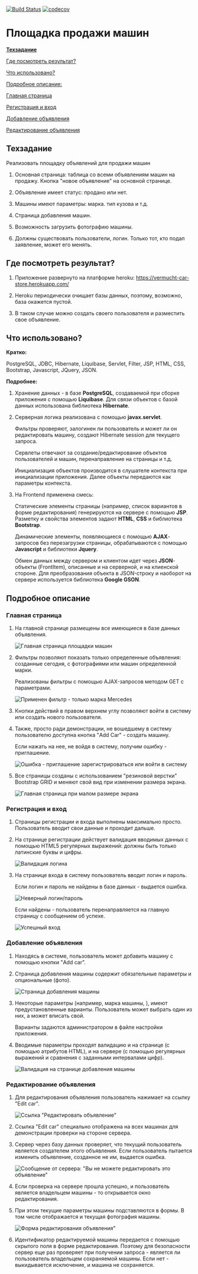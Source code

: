 [![Build Status](https://travis-ci.org/vermucht/car-store.svg?branch=master)](https://travis-ci.org/vermucht/car-store)
[![codecov](https://codecov.io/gh/vermucht/car-store/branch/master/graph/badge.svg)](https://codecov.io/gh/vermucht/car-store)

# Площадка продажи машин

<b>[Техзадание](#техзадание)</b>

[Где посмотреть результат?](#где-посмотреть-результат)

[Что использовано?](#что-использовано)

[Подробное описание:](#подробное-описание)

[Главная страница](#главная-страница)

[Регистрация и вход](#регистрация-и-вход)

[Добавление объявления](#добавление-объявления)

[Редактирование объявления](#редактирование-объявления)

## Техзадание

Реализовать площадку объявлений для продажи машин

1. Основная страница: таблица со всеми объявлениям машин на продажу. Кнопка "новое объявление" на основной странице.

1. Объявление имеет статус: продано или нет.

1. Машины имеют параметры: марка. тип кузова и т.д.

1. Страница добавления машин.

1. Возможность загрузить фотографию машины.

1. Должны существовать пользователи, логин. Только тот, кто подал заявление, может его менять.

## Где посмотреть результат?

1. Приложение развернуто на платформе heroku: https://vermucht-car-store.herokuapp.com/

1. Heroku периодически очищает базы данных, поэтому, возможно, база окажется пустой. 

1. В таком случае можно создать своего пользователя и разместить свое объявление.

## Что использовано?

**Кратко:** 

PostgreSQL, JDBC, Hibernate, Liquibase, Servlet, Filter, JSP, HTML, CSS, Bootstrap, Javascript, JQuery, JSON. 

**Подробнее:**

1. Хранение данных - в базе **PostgreSQL**, создаваемой при сборке приложения с помощью **Liquibase**. 
   Для связи объектов с базой данных использована библиотека **Hibernate**.

1. Серверная логика реализована с помощью **javax.servlet**. 

   Фильтры проверяют, залогинен ли пользователь и может ли он редактировать машину, 
   создают Hibernate session для текущего запроса.
   
   Сервлеты отвечают за создание/редактирование объектов пользователей и машин, 
   перенаправление на страницы и т.д. 
   
   Инициализация объектов производится в слушателе контекста при инициализации приложения. 
   Далее объекты передаются как параметры контекста.
   
1. На Frontend применена смесь:
   
   Статические элементы страницы (например, список вариантов в форме редактирования)
   генерируются на сервере с помощью **JSP**. 
   Разметку и свойства элементов задают **HTML**, **CSS** и библиотека **Bootstrap**.
   
   Динамические элементы, появляющиеся с помощью **AJAX**-запросов без перезагрузки страницы,
   обрабатываются с помощью **Javascript** и библиотеки **Jquery**.
   
   Обмен данных между сервером и клиентом идет через **JSON**-объекты (FrontItem), описанные и на
   серверной, и на клиенской стороне. Для преобразования объекта в JSON-строку и наоборот на сервере
   используется библиотека **Google GSON**. 
   
## Подробное описание

### Главная страница

1. На главной странице размещены все имеющиеся в базе данных объявления. 

    ![Главная страница площадки машин](docs/img/main-page.png)
    
1. Фильтры позволяют показать только определенные объявления:
   созданные сегодня, с фотографиями или машин определенной марки.
   
   Реализованы фильтры с помощью AJAX-запросов методом GET с параметрами. 
   
   ![Применен фильтр - только марка Mercedes](docs/img/main-page-filter.png)
   
1. Кнопки действий в правом верхнем углу позволяют войти в систему или создать нового пользователя.

1. Также, просто ради демонстрации, не вошедшему в систему пользователю доступна кнопка "Add Car" - создать машину.
 
   Если нажать на нее, не войдя в систему, получим ошибку - приглашение.
   
   ![Ошибка - приглашение зарегистрироваться или войти в систему](docs/img/main-page-error-login.png)
   
1. Все страницы созданы с использованием "резиновой верстки" Bootstrap GRID и меняют свой 
   вид при изменении размера экрана.    
   
   ![Главная страница при малом размере экрана](docs/img/main-page-shrinked.png)
   
### Регистрация и вход

1. Страницы регистрации и входа выполнены максимально просто. 
   Пользователь вводит свои данные и проходит дальше.

1. На странице регистрации действует валидация вводимых данных с помощью HTML5
   регулярных выражений: должны быть только латинские буквы и цифры.
   
   ![Валидация логина](docs/img/login-validation.png)
   
1. На странице входа в систему пользователь вводит логин и пароль.

   Если логин и пароль не найдены в базе данных - выдается ошибка.
   
   ![Неверный логин/пароль](docs/img/login-wrong.png)
   
   Если найдены - пользователь перенаправляется на главную страницу с сообщением об успехе.
   
    ![Успешный вход](docs/img/login-success.png) 
    
### Добавление объявления

1. Находясь в системе, пользователь может добавить машину с помощью кнопки "Add car".

1. Страница добавления машины содержит обязательные параметры и опциональные (фото).

    ![Страница добавления машины](docs/img/add-car-page.png) 

1. Некоторые параметры (например, марка машины, ), имеют предустановленные варианты.
   Пользователь может выбрать один из них, а может вписать свой.
   
   Варианты задаются администратором в файле настройки приложения.
   
1. Вводимые параметры проходят валидацию и на странице (с помощью атрибутов HTML), 
   и на сервере (с помощью регулярных выражений и сравнения с заданными интервалами цифр).
   
   ![Валидация на странице добавления машины](docs/img/add-car-validation.png) 
   
### Редактирование объявления

1. Для редактирования объявления пользователь нажимает на ссылку "Edit car".

    ![Ссылка "Редактировать объявление"](docs/img/edit-car-link.png) 

1. Ссылка "Edit car" специально отображена на всех машинах для демонстрации проверки на стороне сервера. 
   
1. Сервер через базу данных проверяет, что текущий пользователь является создателем этого объявления. 
   Если пользователь пытается изменить объявление, созданное не им, выдается ошибка.
   
    ![Сообщение от сервера: "Вы не можете редактировать это объявление"](docs/img/edit-car-forbidden.png) 
   
1. Если проверка на сервере прошла успешно, и пользователь является владельцем машины - 
   то открывается окно редактирования.
   
1. При этом текущие параметры машины подставляются в формы. 
   В том числе отображается и текущая фотография машины.
   
   ![Форма редактирования объявления"](docs/img/edit-car-page.png)

1. Идентификатор редактируемой машины передается с помощью скрытого поля в форме редактирования. 
Поэтому для безопасности сервер еще раз проверяет при получении запроса - является ли пользователь владельцем сохраняемой машины.
Если нет - выкидывается исключение, и машина не сохраняется.